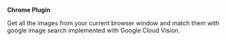 
__Chrome Plugin__

Get all the images from your current browser window and match them with google image search implemented with Google Cloud Vision.
